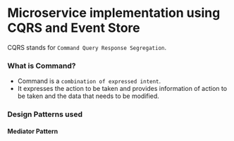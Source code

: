 # Microservice implementation using CQRS and Event Store

CQRS stands for `Command Query Response Segregation`.

###  What is Command?

- Command is a `combination of expressed intent`.
- It expresses the action to be taken and provides information of action to be taken and the data that needs to be modified.


### Design Patterns used

#### Mediator Pattern